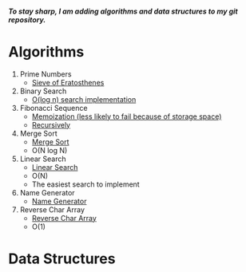 ##### _To stay sharp, I am adding algorithms and data structures to my git repository._

# Algorithms

1. Prime Numbers
   - <a href="https://github.com/IBatsios/Algorithms/blob/master/Algorithms/eratosthenes.js">Sieve of Eratosthenes</a>
2. Binary Search
   - <a href="https://github.com/IBatsios/Algorithms/blob/master/Algorithms/binarysearch.js">O(log n) search implementation</a>
3. Fibonacci Sequence
   - <a href="https://github.com/IBatsios/Algorithms/blob/master/Algorithms/fibonaccimemoization.js">Memoization (less likely to fail because of storage space)</a>
   - <a href="https://github.com/IBatsios/Algorithms/blob/master/Algorithms/fibonaccirecursively.js">Recursively</a>
4. Merge Sort
   - <a href="https://github.com/IBatsios/Algorithms/blob/master/Algorithms/mergesort.js">Merge Sort</a>
   - O(N log N)
5. Linear Search
   - <a href="https://github.com/IBatsios/Algorithms/blob/master/Algorithms/linearsearch.js">Linear Search</a>
   - O(N)
   - The easiest search to implement
6. Name Generator
   - <a href="https://github.com/IBatsios/Algorithms/blob/master/Algorithms/namegenerator.js">Name Generator</a>
7. Reverse Char Array
   - <a href="https://github.com/IBatsios/Algorithms/blob/master/Algorithms/reversestring.js">Reverse Char Array</a>
   - O(1)

# Data Structures
